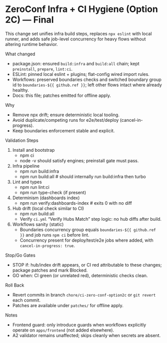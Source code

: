 # ZeroConf Infra + CI Hygiene (Option 2C) — Final

This change set unifies infra build steps, replaces `npx eslint` with local runner, and adds safe job-level concurrency for heavy flows without altering runtime behavior.

What changed
- package.json: ensured `build:infra` and `build:all` chain; kept `preinstall`, `prepare`, `lint:ci`.
- ESLint: pinned local eslint + plugins; flat-config wired import rules.
- Workflows: preserved boundaries checks and switched boundary group id to `boundaries-${{ github.ref }}`; left other flows intact where already healthy.
- Docs: this file; patches emitted for offline apply.

Why
- Remove npx drift; ensure deterministic local tooling.
- Avoid duplicate/competing runs for e2e/test/deploy (cancel-in-progress).
- Keep boundaries enforcement stable and explicit.

Validation Steps
1) Install and bootstrap
   - npm ci
   - node -v should satisfy engines; preinstall gate must pass.
2) Infra pipeline
   - npm run build:infra
   - npm run build:all  # should internally run build:infra then turbo
3) Lint and types
   - npm run lint:ci
   - npm run type-check  (if present)
4) Determinism (dashboards index)
   - npm run verify:dashboards-index  # exits 0 with no diff
5) Hub drift (local check similar to CI)
   - npm run build:all
   - Verify `ci.yml` “Verify Hubs Match” step logic: no hub diffs after build.
6) Workflows sanity (static)
   - Boundaries concurrency group equals `boundaries-${{ github.ref }}` and job runs `npm ci` before lint.
   - Concurrency present for deploy/test/e2e jobs where added, with `cancel-in-progress: true`.

Stop/Go Gates
- STOP if: hub/index drift appears, or CI red attributable to these changes; package patches and mark Blocked.
- GO when: CI green (or unrelated red), deterministic checks clean.

Roll Back
- Revert commits in branch `chore/ci-zero-conf-option2c` or `git revert` each commit.
- Patches are available under `patches/` for offline apply.

Notes
- Frontend guard: only introduce guards when workflows explicitly operate on `apps/frontend` (not added elsewhere).
- A2 validator remains unaffected; skips cleanly when secrets are absent.
